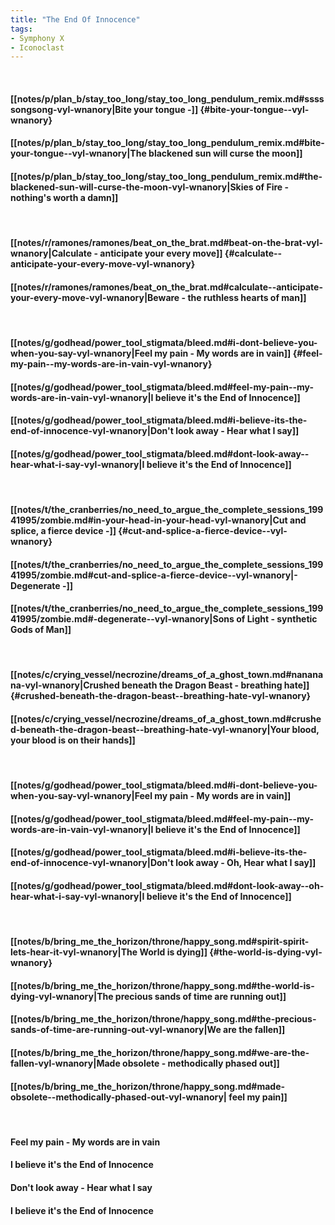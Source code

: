 ```yaml
---
title: "The End Of Innocence"
tags:
- Symphony X
- Iconoclast
---
```

&nbsp;
#### [[notes/p/plan_b/stay_too_long/stay_too_long_pendulum_remix.md#sssssongsong-vyl-wnanory|Bite your tongue -]] {#bite-your-tongue--vyl-wnanory}
#### [[notes/p/plan_b/stay_too_long/stay_too_long_pendulum_remix.md#bite-your-tongue--vyl-wnanory|The blackened sun will curse the moon]]
#### [[notes/p/plan_b/stay_too_long/stay_too_long_pendulum_remix.md#the-blackened-sun-will-curse-the-moon-vyl-wnanory|Skies of Fire - nothing's worth a damn]]
&nbsp;
#### [[notes/r/ramones/ramones/beat_on_the_brat.md#beat-on-the-brat-vyl-wnanory|Calculate - anticipate your every move]] {#calculate--anticipate-your-every-move-vyl-wnanory}
#### [[notes/r/ramones/ramones/beat_on_the_brat.md#calculate--anticipate-your-every-move-vyl-wnanory|Beware - the ruthless hearts of man]]
&nbsp;
#### [[notes/g/godhead/power_tool_stigmata/bleed.md#i-dont-believe-you-when-you-say-vyl-wnanory|Feel my pain - My words are in vain]] {#feel-my-pain--my-words-are-in-vain-vyl-wnanory}
#### [[notes/g/godhead/power_tool_stigmata/bleed.md#feel-my-pain--my-words-are-in-vain-vyl-wnanory|I believe it's the End of Innocence]]
#### [[notes/g/godhead/power_tool_stigmata/bleed.md#i-believe-its-the-end-of-innocence-vyl-wnanory|Don't look away - Hear what I say]]
#### [[notes/g/godhead/power_tool_stigmata/bleed.md#dont-look-away--hear-what-i-say-vyl-wnanory|I believe it's the End of Innocence]]
&nbsp;
#### [[notes/t/the_cranberries/no_need_to_argue_the_complete_sessions_19941995/zombie.md#in-your-head-in-your-head-vyl-wnanory|Cut and splice, a fierce device -]] {#cut-and-splice-a-fierce-device--vyl-wnanory}
#### [[notes/t/the_cranberries/no_need_to_argue_the_complete_sessions_19941995/zombie.md#cut-and-splice-a-fierce-device--vyl-wnanory|- Degenerate -]]
#### [[notes/t/the_cranberries/no_need_to_argue_the_complete_sessions_19941995/zombie.md#-degenerate--vyl-wnanory|Sons of Light - synthetic Gods of Man]]
&nbsp;
#### [[notes/c/crying_vessel/necrozine/dreams_of_a_ghost_town.md#nananana-vyl-wnanory|Crushed beneath the Dragon Beast - breathing hate]] {#crushed-beneath-the-dragon-beast--breathing-hate-vyl-wnanory}
#### [[notes/c/crying_vessel/necrozine/dreams_of_a_ghost_town.md#crushed-beneath-the-dragon-beast--breathing-hate-vyl-wnanory|Your blood, your blood is on their hands]]
&nbsp;
#### [[notes/g/godhead/power_tool_stigmata/bleed.md#i-dont-believe-you-when-you-say-vyl-wnanory|Feel my pain - My words are in vain]]
#### [[notes/g/godhead/power_tool_stigmata/bleed.md#feel-my-pain--my-words-are-in-vain-vyl-wnanory|I believe it's the End of Innocence]]
#### [[notes/g/godhead/power_tool_stigmata/bleed.md#i-believe-its-the-end-of-innocence-vyl-wnanory|Don't look away - Oh, Hear what I say]]
#### [[notes/g/godhead/power_tool_stigmata/bleed.md#dont-look-away--oh-hear-what-i-say-vyl-wnanory|I believe it's the End of Innocence]]
&nbsp;
#### [[notes/b/bring_me_the_horizon/throne/happy_song.md#spirit-spirit-lets-hear-it-vyl-wnanory|The World is dying]] {#the-world-is-dying-vyl-wnanory}
#### [[notes/b/bring_me_the_horizon/throne/happy_song.md#the-world-is-dying-vyl-wnanory|The precious sands of time are running out]]
#### [[notes/b/bring_me_the_horizon/throne/happy_song.md#the-precious-sands-of-time-are-running-out-vyl-wnanory|We are the fallen]]
#### [[notes/b/bring_me_the_horizon/throne/happy_song.md#we-are-the-fallen-vyl-wnanory|Made obsolete - methodically phased out]]
#### [[notes/b/bring_me_the_horizon/throne/happy_song.md#made-obsolete--methodically-phased-out-vyl-wnanory|  feel my pain]]
&nbsp;
#### Feel my pain - My words are in vain
#### I believe it's the End of Innocence
#### Don't look away - Hear what I say
#### I believe it's the End of Innocence
